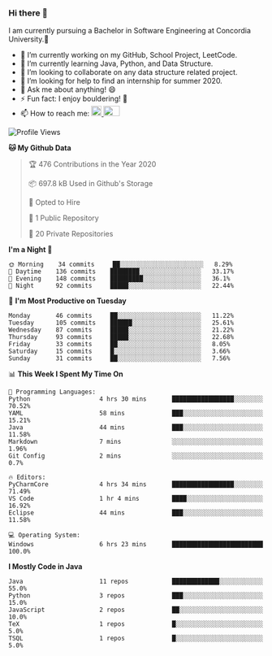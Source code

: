 ### Hi there 👋
I am currently pursuing a Bachelor in Software Engineering at Concordia University.🏫

- 🔭 I’m currently working on my GitHub, School Project, LeetCode.
- 🌱 I’m currently learning Java, Python, and Data Structure.
- 👯 I’m looking to collaborate on any data structure related project.
- 🤔 I’m looking for help to find an internship for summer 2020.
- 💬 Ask me about anything! 😄
- ⚡ Fun fact: I enjoy bouldering! 🧗‍
- 📫 How to reach me: <a href="https://www.linkedin.com/in/siu-tong-ye/" target="_blank"> <img width="20px" width="32" src="https://cdn.jsdelivr.net/npm/simple-icons@v3/icons/linkedin.svg" /> </a> <a href="mailto:SiuTongYe@gmail.com" target="_blank"> <img height="20" width="32" src="https://cdn.jsdelivr.net/npm/simple-icons@v3/icons/gmail.svg" /> </a>

<!--START_SECTION:waka-->
![Profile Views](http://img.shields.io/badge/Profile%20Views-225-blue)

**🐱 My Github Data** 

> 🏆 476 Contributions in the Year 2020
 > 
> 📦 697.8 kB Used in Github's Storage 
 > 
> 💼 Opted to Hire
 > 
> 📜 1 Public Repository 
 > 
> 🔑 20 Private Repositories 

**I'm a Night 🦉** 

```text
🌞 Morning    34 commits     ██░░░░░░░░░░░░░░░░░░░░░░░   8.29% 
🌆 Daytime    136 commits    ████████░░░░░░░░░░░░░░░░░   33.17% 
🌃 Evening    148 commits    █████████░░░░░░░░░░░░░░░░   36.1% 
🌙 Night      92 commits     █████░░░░░░░░░░░░░░░░░░░░   22.44%

```
📅 **I'm Most Productive on Tuesday** 

```text
Monday       46 commits     ██░░░░░░░░░░░░░░░░░░░░░░░   11.22% 
Tuesday      105 commits    ██████░░░░░░░░░░░░░░░░░░░   25.61% 
Wednesday    87 commits     █████░░░░░░░░░░░░░░░░░░░░   21.22% 
Thursday     93 commits     █████░░░░░░░░░░░░░░░░░░░░   22.68% 
Friday       33 commits     ██░░░░░░░░░░░░░░░░░░░░░░░   8.05% 
Saturday     15 commits     █░░░░░░░░░░░░░░░░░░░░░░░░   3.66% 
Sunday       31 commits     ██░░░░░░░░░░░░░░░░░░░░░░░   7.56%

```


📊 **This Week I Spent My Time On** 

```text
💬 Programming Languages: 
Python                   4 hrs 30 mins       █████████████████░░░░░░░░   70.52% 
YAML                     58 mins             ███░░░░░░░░░░░░░░░░░░░░░░   15.21% 
Java                     44 mins             ███░░░░░░░░░░░░░░░░░░░░░░   11.58% 
Markdown                 7 mins              ░░░░░░░░░░░░░░░░░░░░░░░░░   1.96% 
Git Config               2 mins              ░░░░░░░░░░░░░░░░░░░░░░░░░   0.7%

🔥 Editors: 
PyCharmCore              4 hrs 34 mins       █████████████████░░░░░░░░   71.49% 
VS Code                  1 hr 4 mins         ████░░░░░░░░░░░░░░░░░░░░░   16.92% 
Eclipse                  44 mins             ███░░░░░░░░░░░░░░░░░░░░░░   11.58%

💻 Operating System: 
Windows                  6 hrs 23 mins       █████████████████████████   100.0%

```

**I Mostly Code in Java** 

```text
Java                     11 repos            █████████████░░░░░░░░░░░░   55.0% 
Python                   3 repos             ███░░░░░░░░░░░░░░░░░░░░░░   15.0% 
JavaScript               2 repos             ██░░░░░░░░░░░░░░░░░░░░░░░   10.0% 
TeX                      1 repos             █░░░░░░░░░░░░░░░░░░░░░░░░   5.0% 
TSQL                     1 repos             █░░░░░░░░░░░░░░░░░░░░░░░░   5.0%

```



<!--END_SECTION:waka-->
